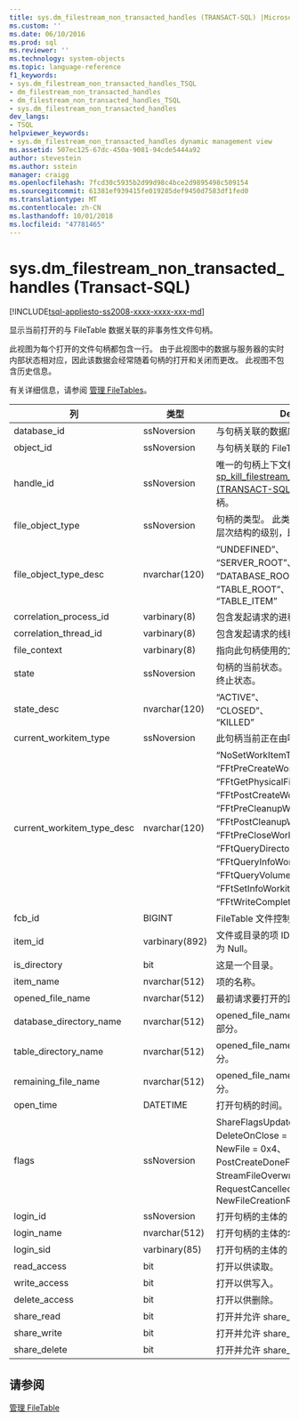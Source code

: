 ```yaml
---
title: sys.dm_filestream_non_transacted_handles (TRANSACT-SQL) |Microsoft Docs
ms.custom: ''
ms.date: 06/10/2016
ms.prod: sql
ms.reviewer: ''
ms.technology: system-objects
ms.topic: language-reference
f1_keywords:
- sys.dm_filestream_non_transacted_handles_TSQL
- dm_filestream_non_transacted_handles
- dm_filestream_non_transacted_handles_TSQL
- sys.dm_filestream_non_transacted_handles
dev_langs:
- TSQL
helpviewer_keywords:
- sys.dm_filestream_non_transacted_handles dynamic management view
ms.assetid: 507ec125-67dc-450a-9081-94cde5444a92
author: stevestein
ms.author: sstein
manager: craigg
ms.openlocfilehash: 7fcd30c5935b2d99d98c4bce2d9895498c509154
ms.sourcegitcommit: 61381ef939415fe019285def9450d7583df1fed0
ms.translationtype: MT
ms.contentlocale: zh-CN
ms.lasthandoff: 10/01/2018
ms.locfileid: "47781465"
---
```

# <a name="sysdmfilestreamnontransactedhandles-transact-sql"></a>sys.dm_filestream_non_transacted_handles (Transact-SQL)
[!INCLUDE[tsql-appliesto-ss2008-xxxx-xxxx-xxx-md](../../includes/tsql-appliesto-ss2008-xxxx-xxxx-xxx-md.md)]

  显示当前打开的与 FileTable 数据关联的非事务性文件句柄。  
  
 此视图为每个打开的文件句柄都包含一行。 由于此视图中的数据与服务器的实时内部状态相对应，因此该数据会经常随着句柄的打开和关闭而更改。 此视图不包含历史信息。  
  
 有关详细信息，请参阅 [管理 FileTables](../../relational-databases/blob/manage-filetables.md)。  
  
|**列**|**类型**|**Description**|  
|----------------|--------------|---------------------|  
|database_id|ssNoversion|与句柄关联的数据库的 ID。|  
|object_id|ssNoversion|与句柄关联的 FileTable 的对象 ID。|  
|handle_id|ssNoversion|唯一的句柄上下文标识符。 通过使用[sp_kill_filestream_non_transacted_handles &#40;TRANSACT-SQL&#41; ](../../relational-databases/system-stored-procedures/filestream-and-filetable-sp-kill-filestream-non-transacted-handles.md)存储过程来终止特定句柄。|  
|file_object_type|ssNoversion|句柄的类型。 此类型指示句柄针对其打开的层次结构的级别，即：数据库或项。|  
|file_object_type_desc|nvarchar(120)|“UNDEFINED”、<br />“SERVER_ROOT”、<br />“DATABASE_ROOT”、<br />“TABLE_ROOT”、<br />“TABLE_ITEM”|  
|correlation_process_id|varbinary(8)|包含发起请求的进程的唯一标识符。|  
|correlation_thread_id|varbinary(8)|包含发起请求的线程的唯一标识符。|  
|file_context|varbinary(8)|指向此句柄使用的文件对象的指针。|  
|state|ssNoversion|句柄的当前状态。 可处于活动、已关闭或已终止状态。|  
|state_desc|nvarchar(120)|“ACTIVE”、<br />“CLOSED”、<br />“KILLED”|  
|current_workitem_type|ssNoversion|此句柄当前正在由哪一状态处理。|  
|current_workitem_type_desc|nvarchar(120)|“NoSetWorkItemType”、<br />“FFtPreCreateWorkitem”、<br />“FFtGetPhysicalFileNameWorkitem”、<br />“FFtPostCreateWorkitem”、<br />“FFtPreCleanupWorkitem”、<br />“FFtPostCleanupWorkitem”、<br />“FFtPreCloseWorkitem”、<br />“FFtQueryDirectoryWorkItem”、<br />“FFtQueryInfoWorkItem”、<br />“FFtQueryVolumeInfoWorkItem”、<br />“FFtSetInfoWorkitem”、<br />“FFtWriteCompletionWorkitem”、|  
|fcb_id|BIGINT|FileTable 文件控制块 ID。|  
|item_id|varbinary(892)|文件或目录的项 ID。 对于服务器根句柄可能为 Null。|  
|is_directory|bit|这是一个目录。|  
|item_name|nvarchar(512)|项的名称。|  
|opened_file_name|nvarchar(512)|最初请求要打开的路径。|  
|database_directory_name|nvarchar(512)|opened_file_name 中表示数据库目录名称的部分。|  
|table_directory_name|nvarchar(512)|opened_file_name 中表示表目录名称的部分。|  
|remaining_file_name|nvarchar(512)|opened_file_name 中表示其余目录名称的部分。|  
|open_time|DATETIME|打开句柄的时间。|  
|flags|ssNoversion|ShareFlagsUpdatedToFcb = 0x1、<br />DeleteOnClose = 0x2、<br />NewFile = 0x4、<br />PostCreateDoneForNewFile = 0x8、<br />StreamFileOverwritten = 0x10、<br />RequestCancelled = 0x20、<br />NewFileCreationRolledBack = 0x40|  
|login_id|ssNoversion|打开句柄的主体的 ID。|  
|login_name|nvarchar(512)|打开句柄的主体的名称。|  
|login_sid|varbinary(85)|打开句柄的主体的 SID。|  
|read_access|bit|打开以供读取。|  
|write_access|bit|打开以供写入。|  
|delete_access|bit|打开以供删除。|  
|share_read|bit|打开并允许 share_read。|  
|share_write|bit|打开并允许 share_write。|  
|share_delete|bit|打开并允许 share_delete。|  
  
## <a name="see-also"></a>请参阅  
 [管理 FileTable](../../relational-databases/blob/manage-filetables.md)  
  
  
